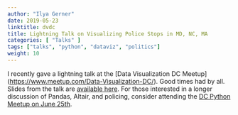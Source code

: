 ```yaml
---
author: "Ilya Gerner"
date: 2019-05-23
linktitle: dvdc
title: Lightning Talk on Visualizing Police Stops in MD, NC, MA 
categories: [ "Talks" ]
tags: ["talks", "python", "dataviz", "politics"]
weight: 10
---
```


I recently gave a lightning talk at the [Data Visualization DC Meetup] (https://www.meetup.com/Data-Visualization-DC/). Good times had by all. Slides from the talk are [available here](https://www.beautiful.ai/player/-LfZBmbNm4VoBJ7tOniJ). For those interested in a longer discussion of Pandas, Altair, and policing, consider attending the [DC Python Meetup on June 25th](https://www.meetup.com/dcpython/events/261456267/).